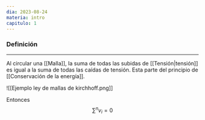 ```yaml
---
dia: 2023-08-24
materia: intro
capitulo: 1
---
```

### Definición
---
Al circular una [[Malla]], la suma de todas las subidas de [[Tensión|tensión]] es igual a la suma de todas las caídas de tensión. Esta parte del principio de [[Conservación de la energía]].

![[Ejemplo ley de mallas de kirchhoff.png]]

Entonces $$ \sum^n v_i = 0 $$
